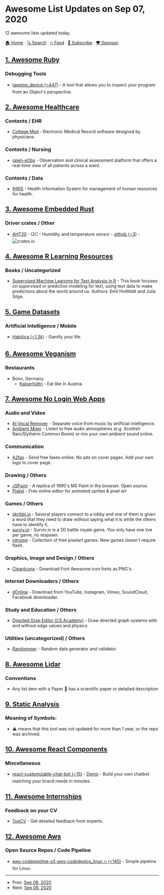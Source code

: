 # Awesome List Updates on Sep 07, 2020

12 awesome lists updated today.

[🏠 Home](/README.md) · [🔍 Search](https://www.trackawesomelist.com/search/) · [🔥 Feed](https://www.trackawesomelist.com/rss.xml) · [📮 Subscribe](https://trackawesomelist.us17.list-manage.com/subscribe?u=d2f0117aa829c83a63ec63c2f&id=36a103854c) · [❤️  Sponsor](https://github.com/sponsors/theowenyoung)



## [1. Awesome Ruby](/content/markets/awesome-ruby/README.md)

### Debugging Tools

*   [tapping\_device (⭐447)](https://github.com/st0012/tapping_device) - A tool that allows you to inspect your program from an Object's perspective.

## [2. Awesome Healthcare](/content/kakoni/awesome-healthcare/README.md)

### Contents / EHR

*   [Cottage Med](https://cottagemed.org/p/26/Download-Cottage-Med) - Electronic Medical Record software designed by physicians.

### Contents / Nursing

*   [open-eObs](https://openeobs.github.io/) - Observation and clinical assessment platform that offers a real-time view of all patients across a ward.

### Contents / Data

*   [IHRIS](https://www.ihris.org/toolkit-new/) - Health Information System for management of human resources for health.

## [3. Awesome Embedded Rust](/content/rust-embedded/awesome-embedded-rust/README.md)

### Driver crates / Other

*   [AHT20](https://crates.io/crates/aht20) - I2C - Humidity and temperature sensor - [github (⭐3)](https://github.com/chocol4te/aht20) - ![crates.io](https://img.shields.io/crates/v/aht20.svg)

## [4. Awesome R Learning Resources](/content/iamericfletcher/awesome-r-learning-resources/README.md)

### Books / Uncategorized

*   [Supervised Machine Learning for Text Analysis in R](https://smltar.com/) - This book focuses on supervised or predictive modeling for text, using text data to make predictions about the world around us. Authors: Emil Hvitfeldt and Julia Silge.

## [5. Game Datasets](/content/leomaurodesenv/game-datasets/README.md)

### Artificial Intelligence / Mobile

*   [Habitica (⭐1.3k)](https://github.com/HabitRPG/habitica-android) - Gamify your life.

## [6. Awesome Veganism](/content/sdassow/awesome-veganism/README.md)

### Restaurants

*   Bonn, Germany
    *   [Kaiserhüttn](https://kaiserhuettn.com/) - Eat like in Austria.

## [7. Awesome No Login Web Apps](/content/aviaryan/awesome-no-login-web-apps/README.md)

### Audio and Video

*   [AI Vocal Remover](https://vocalremover.org) - Separate voice from music by artificial intelligence.
*   [Ambient Mixer](https://www.ambient-mixer.com/) - Listen to free audio atmospheres (e.g. Scottish Rain/Slytherin Common Room) or mix your own ambient sound online.

### Communication

*   [A2fax](https://www.a2fax.com/) - Send free faxes online. No ads on cover pages. Add your own logo to cover page.

### Drawing / Others

*   [JSPaint](https://jspaint.app) - A replica of 1990's MS Paint in the browser. Open source.
*   [Piskel](https://www.piskelapp.com/) - Free online editor for animated sprites & pixel art

### Games / Others

*   [skribbl.io](https://skribbl.io/) - Several players connect to a lobby and one of them is given a word that they need to draw without saying what it is while the others have to identify it.
*   [surviv.io](https://surviv.io/) - Surviv.io is a 2D battle royale game. You only have one live per game, no respawn.
*   [nitrome](https://www.nitrome.com/) - Collection of free pixelart games. New games doesn't require flash.

### Graphics, Image and Design / Others

*   [CleanIcons](https://cleanicons.xyz) - Download Font Awesome icon fonts as PNG's.

### Internet Downloaders / Others

*   [dOnline](http://https://doonline.cc/video-downloader-converter.html/) - Download from YouTube, Instagram, Vimeo, SoundCloud, Facebook downloader.

### Study and Education / Others

*   [Directed Grap Editor (CS Academy)](https://csacademy.com/app/graph_editor/) - Draw directed graph systems with and without edge values and physics.

### Utilities (uncategorized) / Others

*   [Randommer](https://randommer.io/) - Random data generator and validator.

## [8. Awesome Lidar](/content/szenergy/awesome-lidar/README.md)

### Conventions

*   Any list item with a Paper :newspaper: has a scientific paper or detailed description

## [9. Static Analysis](/content/analysis-tools-dev/static-analysis/README.md)

### Meaning of Symbols:

*   :warning: means that this tool was not updated for more than 1 year, or the repo was archived.

## [10. Awesome React Components](/content/brillout/awesome-react-components/README.md)

### Miscellaneous

*   [react-customizable-chat-bot (⭐15)](https://github.com/chithakumar13/react-chat-bot) - [Demo](https://chithakumar13.github.io/bot-example) - Build your own chatbot matching your brand needs in minutes.

## [11. Awesome Internships](/content/lodthe/awesome-internships/README.md)

### Feedback on your CV

*   [TopCV](https://www.topcv.com) - Get detailed feedback from experts.

## [12. Awesome Aws](/content/donnemartin/awesome-aws/README.md)

### Open Source Repos / Code Pipeline

*   [aws-codepipeline-s3-aws-codedeploy\_linux :fire: (⭐145)](https://github.com/awslabs/aws-codepipeline-s3-aws-codedeploy_linux) - Simple pipeline for Linux.

---

- Prev: [Sep 08, 2020](/content/2020/09/08/README.md)
- Next: [Sep 06, 2020](/content/2020/09/06/README.md)